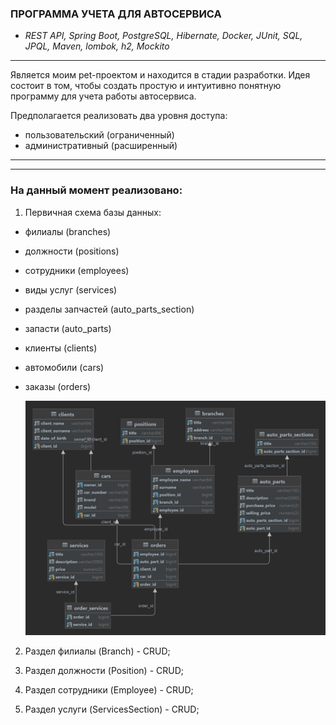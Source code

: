  ### **ПРОГРАММА УЧЕТА ДЛЯ АВТОСЕРВИСА**
- *REST API, Spring Boot, PostgreSQL, Hibernate, Docker, JUnit, SQL, JPQL, Maven, lombok, h2, Mockito*
***************************************************************************************************
  
Является моим pet-проектом и находится в стадии разработки. Идея состоит в том, чтобы создать простую и интуитивно понятную программу для учета работы автосервиса.

Предполагается реализовать два уровня доступа:
- пользовательский (ограниченный)
- административный (расширенный)
***************************************************************************************************
***************************************************************************************************

### На данный момент реализовано:

1) Первичная схема базы данных:
- филиалы (branches)
- должности (positions)
- сотрудники (employees)
- виды услуг (services)
- разделы запчастей (auto_parts_section)
- запасти (auto_parts)
- клиенты (clients)
- автомобили (cars)
- заказы (orders)

  ![Alt-описание изображения](/order_services.png)


2) Раздел филиалы (Branch) - CRUD;

3) Раздел должности (Position) - CRUD;

4) Раздел сотрудники (Employee) - CRUD;

5) Раздел услуги (ServicesSection) - CRUD;
